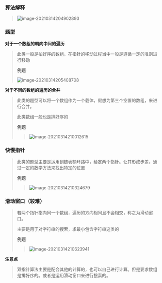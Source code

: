 ### 算法解释

> ![image-20210314204902893](C:\Users\大梦\AppData\Roaming\Typora\typora-user-images\image-20210314204902893.png)

### 题型

**对于一个数组的朝向中间的遍历**

> 此类一般是拍好序的数组，在指针的移动过程当中一般是遵循一定的准则进行移动
>
> **例题**
>
> ![image-20210314205408708](C:\Users\大梦\AppData\Roaming\Typora\typora-user-images\image-20210314205408708.png)

**对于不同的数组的遍历的合并**

> 此类的题型可以将一个数组作为一个载体，假想为第三个空置的数组，来进行合并。
>
> 此类数组一般也是排好序的
>
> **例题**
>
> > ![image-20210314210012615](C:\Users\大梦\AppData\Roaming\Typora\typora-user-images\image-20210314210012615.png)

### 快慢指针

> 此类的题型主要是运用到链表额环路中，给定两个指针。让其形成步差，通过一定的数学方法来找出特定的位置
>
> **例题**
>
> > ![image-20210314210324679](C:\Users\大梦\AppData\Roaming\Typora\typora-user-images\image-20210314210324679.png)

### 滑动窗口（较难）

> 若两个指针指向同一个数组，遍历的方向相同且不会相交，称之为滑动窗口。
>
> 主要是用于对字符串的搜索，求最小包含字符串这类的
>
> **例题**
>
> > ![image-20210314210623941](C:\Users\大梦\AppData\Roaming\Typora\typora-user-images\image-20210314210623941.png)

**注意点**

> 双指针算法主要是配合其他的计算的，也可以自己进行计算。但是要求数组是排好序的。或者是运用滑动窗口来进行搜索的。

